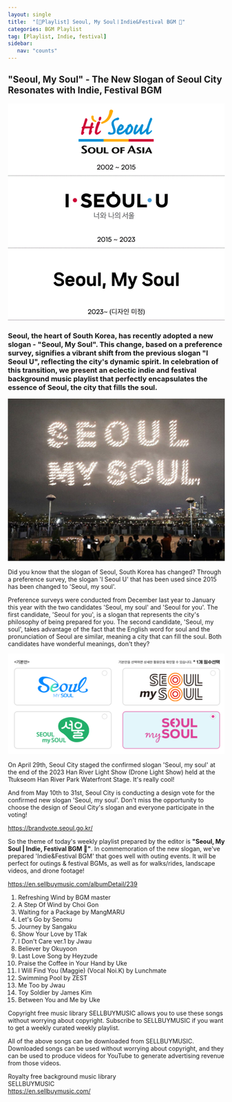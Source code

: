 ```yaml
---
layout: single
title:  "[🎼Playlist] Seoul, My SoulㅣIndie&Festival BGM 🎇"
categories: BGM Playlist
tag: [Playlist, Indie, festival]
sidebar:
   nav: "counts"
---
```

<h2>"Seoul, My Soul" - The New Slogan of Seoul City Resonates with Indie, Festival BGM</h2>
<img src="/images/2023-05-11-PlaylistSeoul/History%20of%20Seoul%20city's%20slogan.gif" alt="[image 1] Sellbuymusic Weekly Playlist - Seoul, My Soul">

<h3>Seoul, the heart of South Korea, has recently adopted a new slogan - "Seoul, My Soul". This change, based on a preference survey, signifies a vibrant shift from the previous slogan "I Seoul U", reflecting the city's dynamic spirit. In celebration of this transition, we present an eclectic indie and festival background music playlist that perfectly encapsulates the essence of Seoul, the city that fills the soul.</h3>
<img src="/images/2023-05-11-PlaylistSeoul/Han%20River%20Lighting%20Event%20in%20Seoul.jpg" alt="[image2] History of Seoul city's slogan">
<p>Did you know that the slogan of Seoul, South Korea has changed? Through a preference survey, the slogan 'I Seoul U' that has been used since 2015 has been changed to 'Seoul, my soul'.</p>
<p>Preference surveys were conducted from December last year to January this year with the two candidates 'Seoul, my soul' and 'Seoul for you'. The first candidate, 'Seoul for you', is a slogan that represents the city's philosophy of being prepared for you. The second candidate, 'Seoul, my soul', takes advantage of the fact that the English word for soul and the pronunciation of Seoul are similar, meaning a city that can fill the soul. Both candidates have wonderful meanings, don't they?</p>
<img src="/images/2023-05-11-PlaylistSeoul/Design%20Candidate%20of%20New%20Slogan%20of%20Seoul%20City%20'Seoul%20My%20Soul'.png" alt="[image3] Han River Lighting Event in Seoul">

<p>On April 29th, Seoul City staged the confirmed slogan 'Seoul, my soul' at the end of the 2023 Han River Light Show (Drone Light Show) held at the Ttukseom Han River Park Waterfront Stage. It's really cool!</p>
<p>And from May 10th to 31st, Seoul City is conducting a design vote for the confirmed new slogan 'Seoul, my soul'. Don't miss the opportunity to choose the design of Seoul City's slogan and everyone participate in the voting!</p>

<p><a href="https://brandvote.seoul.go.kr/"></a><a href="https://brandvote.seoul.go.kr/">https://brandvote.seoul.go.kr/</a></p>
<p>So the theme of today's weekly playlist prepared by the editor is <strong>"Seoul, My Soul | Indie, Festival BGM 🎇"</strong>. In commemoration of the new slogan, we've prepared 'Indie&amp;Festival BGM' that goes well with outing events. It will be perfect for outings &amp; festival BGMs, as well as for walks/rides, landscape videos, and drone footage!</p>
<p><a href="https://en.sellbuymusic.com/albumDetail/239"></a><a href="https://en.sellbuymusic.com/albumDetail/239">https://en.sellbuymusic.com/albumDetail/239</a></p>
<ol>
  <li>Refreshing Wind by BGM master</li>
  <li>A Step Of Wind by Choi Gon</li>
  <li>Waiting for a Package by MangMARU</li>
  <li>Let's Go by Seomu</li>
  <li>Journey by Sangaku</li>
  <li>Show Your Love by 1Tak</li>
  <li>I Don't Care ver.1 by Jwau</li>
  <li>Believer by Okuyoon</li>
  <li>Last Love Song by Heyzude</li>
  <li>Praise the Coffee in Your Hand by Uke</li>
  <li>I Will Find You (Maggie) (Vocal Noi.K) by Lunchmate</li>
  <li>Swimming Pool by ZEST</li>
  <li>Me Too by Jwau</li>
  <li>Toy Soldier by James Kim</li>
  <li>Between You and Me by Uke</li>
</ol>

<p>Copyright free music library SELLBUYMUSIC allows you to use these songs without worrying about copyright. Subscribe to SELLBUYMUSIC if you want to get a weekly curated weekly playlist.</p>
<p>All of the above songs can be downloaded from SELLBUYMUSIC. Downloaded songs can be used without worrying about copyright, and they can be used to produce videos for YouTube to generate advertising revenue from those videos.</p>
<p>Royalty free background music library<br />SELLBUYMUSIC<br /><a href="https://en.sellbuymusic.com/">https://en.sellbuymusic.com/</a></p>
